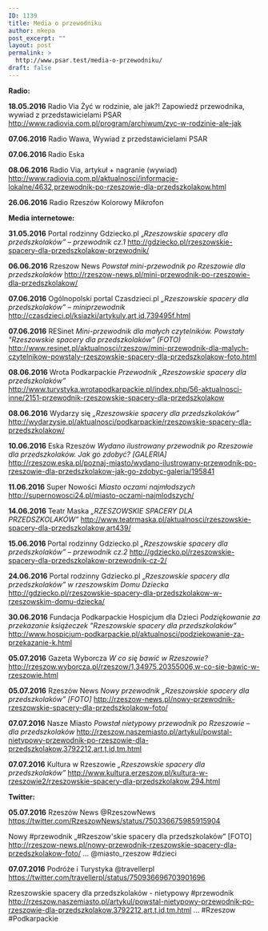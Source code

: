 ```yaml
---
ID: 1139
title: Media o przewodniku
author: mkepa
post_excerpt: ""
layout: post
permalink: >
  http://www.psar.test/media-o-przewodniku/
draft: false
---
```

<strong>Radio:</strong>

<strong>18.05.2016</strong> Radio Via Żyć w rodzinie, ale jak?!
Zapowiedź przewodnika, wywiad z przedstawicielami PSAR
<a href="http://www.radiovia.com.pl/program/archiwum/zyc-w-rodzinie-ale-jak" target="_blank" rel="noreferrer">http://www.radiovia.com.pl/program/archiwum/zyc-w-rodzinie-ale-jak</a>

<strong>07.06.2016</strong> Radio Wawa, Wywiad z przedstawicielami PSAR

<strong>07.06.2016 </strong>Radio Eska

<strong>08.06.2016</strong> Radio Via, artykuł + nagranie (wywiad)
<a href="http://www.radiovia.com.pl/aktualnosci/informacje-lokalne/4632,przewodnik-po-rzeszowie-dla-przedszkolakow.html" target="_blank" rel="noreferrer">http://www.radiovia.com.pl/aktualnosci/informacje-lokalne/4632,przewodnik-po-rzeszowie-dla-przedszkolakow.html</a>

<strong>26.06.2016</strong> Radio Rzeszów Kolorowy Mikrofon

<strong>Media internetowe:</strong>

<strong>31.05.2016</strong> Portal rodzinny Gdziecko.pl „<em>Rzeszowskie spacery dla przedszkolaków” – przewodnik cz.1</em>
<a href="http://gdziecko.pl/rzeszowskie-spacery-dla-przedszkolakow-przewodnik/" target="_blank" rel="noreferrer">http://gdziecko.pl/rzeszowskie-spacery-dla-przedszkolakow-przewodnik/</a>

<strong>06.06.2016</strong> Rzeszow News <em>Powstał mini-przewodnik po Rzeszowie dla przedszkolaków</em>
<a href="http://rzeszow-news.pl/mini-przewodnik-po-rzeszowie-dla-przedszkolakow/" target="_blank" rel="noreferrer">http://rzeszow-news.pl/mini-przewodnik-po-rzeszowie-dla-przedszkolakow/</a>

<strong>07.06.2016</strong> Ogólnopolski portal Czasdzieci.pl <em>„Rzeszowskie spacery dla przedszkolaków” – miniprzewodnik</em>
<a href="http://czasdzieci.pl/ksiazki/artykuly,art,id,739495f.html" target="_blank" rel="noreferrer">http://czasdzieci.pl/ksiazki/artykuly,art,id,739495f.html</a>

<strong>07.06.2016</strong> RESinet <em>Mini-przewodnik dla małych czytelników. Powstały "Rzeszowskie spacery dla przedszkolaków" (FOTO)</em>
<a href="http://www.resinet.pl/aktualnosci/rzeszow/mini-przewodnik-dla-malych-czytelnikow-powstaly-rzeszowskie-spacery-dla-przedszkolakow-foto.html" target="_blank" rel="noreferrer">http://www.resinet.pl/aktualnosci/rzeszow/mini-przewodnik-dla-malych-czytelnikow-powstaly-rzeszowskie-spacery-dla-przedszkolakow-foto.html</a>

<strong>08.06.2016 </strong>Wrota Podkarpackie <em>Przewodnik „Rzeszowskie spacery dla przedszkolaków”</em>
<a href="http://www.turystyka.wrotapodkarpackie.pl/index.php/56-aktualnosci-inne/2151-przewodnik-rzeszowskie-spacery-dla-przedszkolakow" target="_blank" rel="noreferrer">http://www.turystyka.wrotapodkarpackie.pl/index.php/56-aktualnosci-inne/2151-przewodnik-rzeszowskie-spacery-dla-przedszkolakow</a>

<strong>08.06.2016</strong> Wydarzy się <em>„Rzeszowskie spacery dla przedszkolaków”</em>
<a href="http://wydarzysie.pl/aktualnosci/podkarpackie/rzeszowskie-spacery-dla-przedszkolakow/" target="_blank" rel="noreferrer">http://wydarzysie.pl/aktualnosci/podkarpackie/rzeszowskie-spacery-dla-przedszkolakow/</a>

<strong>10.06.2016</strong> Eska Rzeszów <em>Wydano ilustrowany przewodnik po Rzeszowie dla przedszkolaków. Jak go zdobyć? [GALERIA]</em>
<a href="http://rzeszow.eska.pl/poznaj-miasto/wydano-ilustrowany-przewodnik-po-rzeszowie-dla-przedszkolakow-jak-go-zdobyc-galeria/195841" target="_blank" rel="noreferrer">http://rzeszow.eska.pl/poznaj-miasto/wydano-ilustrowany-przewodnik-po-rzeszowie-dla-przedszkolakow-jak-go-zdobyc-galeria/195841</a>

<strong>11.06.2016</strong> Super Nowości <em>Miasto oczami najmłodszych</em>
<a href="http://supernowosci24.pl/miasto-oczami-najmlodszych/" target="_blank" rel="noreferrer">http://supernowosci24.pl/miasto-oczami-najmlodszych/</a>

<strong>14.06.2016</strong> Teatr Maska <em>„RZESZOWSKIE SPACERY DLA PRZEDSZKOLAKÓW”</em>
<a href="http://www.teatrmaska.pl/aktualnosci/rzeszowskie-spacery-dla-przedszkolakow,art439/" target="_blank" rel="noreferrer">http://www.teatrmaska.pl/aktualnosci/rzeszowskie-spacery-dla-przedszkolakow,art439/</a>

<strong>15.06.2016 </strong>Portal rodzinny Gdziecko.pl <em>„Rzeszowskie spacery dla przedszkolaków” – przewodnik cz.2</em>
<a href="http://gdziecko.pl/rzeszowskie-spacery-dla-przedszkolakow-przewodnik-cz-2/" target="_blank" rel="noreferrer">http://gdziecko.pl/rzeszowskie-spacery-dla-przedszkolakow-przewodnik-cz-2/</a>

<strong>24.06.2016</strong> Portal rodzinny Gdziecko.pl „<em>Rzeszowskie spacery dla przedszkolaków” w rzeszowskim Domu Dziecka
</em><a href="http://gdziecko.pl/rzeszowskie-spacery-dla-przedszkolakow-w-rzeszowskim-domu-dziecka/" target="_blank" rel="noreferrer">http://gdziecko.pl/rzeszowskie-spacery-dla-przedszkolakow-w-rzeszowskim-domu-dziecka/</a>

<strong>30.06.2016</strong> Fundacja Podkarpackie Hospicjum dla Dzieci <em>Podziękowanie za przekazanie książeczek "Rzeszowskie spacery dla przedszkolaków”</em>
<a href="http://www.hospicjum-podkarpackie.pl/aktualnosci/podziekowanie-za-przekazanie-k.html" target="_blank" rel="noreferrer">http://www.hospicjum-podkarpackie.pl/aktualnosci/podziekowanie-za-przekazanie-k.html</a>

<strong>05.07.2016</strong> Gazeta Wyborcza <em>W co się bawić w Rzeszowie?</em>
<a href="http://rzeszow.wyborcza.pl/rzeszow/1,34975,20355006,w-co-sie-bawic-w-rzeszowie.html" target="_blank" rel="noreferrer">http://rzeszow.wyborcza.pl/rzeszow/1,34975,20355006,w-co-sie-bawic-w-rzeszowie.html</a>

<strong>05.07.2016</strong> Rzeszów News <em>Nowy przewodnik „Rzeszowskie spacery dla przedszkolaków” [FOTO]</em>
<a href="http://rzeszow-news.pl/nowy-przewodnik-rzeszowskie-spacery-dla-przedszkolakow-foto/" target="_blank" rel="noreferrer">http://rzeszow-news.pl/nowy-przewodnik-rzeszowskie-spacery-dla-przedszkolakow-foto/</a>

<strong>07.07.2016</strong> Nasze Miasto <em>Powstał nietypowy przewodnik po Rzeszowie – dla przedszkolaków</em>
<a href="http://rzeszow.naszemiasto.pl/artykul/powstal-nietypowy-przewodnik-po-rzeszowie-dla-przedszkolakow,3792212,art,t,id,tm.html" target="_blank" rel="noreferrer">http://rzeszow.naszemiasto.pl/artykul/powstal-nietypowy-przewodnik-po-rzeszowie-dla-przedszkolakow,3792212,art,t,id,tm.html</a>

<strong>07.07.2016</strong> Kultura w Rzeszowie <em>„Rzeszowskie spacery dla przedszkolaków”</em>
<a href="http://www.kultura.erzeszow.pl/kultura-w-rzeszowie2/rzeszowskie-spacery-dla-przedszkolakow,294.html" target="_blank" rel="noreferrer">http://www.kultura.erzeszow.pl/kultura-w-rzeszowie2/rzeszowskie-spacery-dla-przedszkolakow,294.html</a>

<strong>Twitter:</strong>

<strong>05.07.2016</strong> Rzeszów News ‏@RzeszowNews   <a href="https://twitter.com/RzeszowNews/status/750336675985915904" target="_blank" rel="noreferrer">https://twitter.com/RzeszowNews/status/750336675985915904</a>

Nowy #przewodnik „#Rzeszow'skie spacery dla przedszkolaków” [FOTO] http://rzeszow-news.pl/nowy-przewodnik-rzeszowskie-spacery-dla-przedszkolakow-foto/ … @miasto_rzeszow #dzieci

<strong>07.07.2016</strong> Podróże i Turystyka ‏@travellerpl
<a href="https://twitter.com/travellerpl/status/750936696703901696" target="_blank" rel="noreferrer">https://twitter.com/travellerpl/status/750936696703901696</a>

Rzeszowskie spacery dla przedszkolaków - nietypowy #przewodnik http://rzeszow.naszemiasto.pl/artykul/powstal-nietypowy-przewodnik-po-rzeszowie-dla-przedszkolakow,3792212,art,t,id,tm.html … #Rzeszow #Podkarpackie

&nbsp;